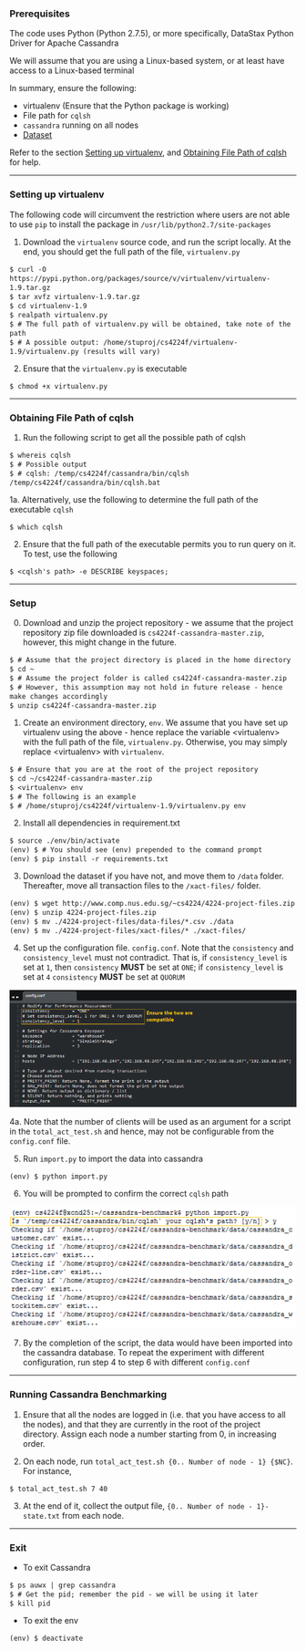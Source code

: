 ### Prerequisites

The code uses Python (Python 2.7.5), or more specifically, DataStax Python Driver for Apache Cassandra

We will assume that you are using a Linux-based system, or at least have access to a Linux-based terminal

In summary, ensure the following:

* virtualenv (Ensure that the Python package is working)
* File path for `cqlsh`
* `cassandra` running on all nodes
* [Dataset](http://www.comp.nus.edu.sg/~cs4224/4224-project-files.zip)

Refer to the section [Setting up virtualenv](#set_virtualenv), and [Obtaining File Path of cqlsh](#get_cqlsh) for help.

<hr/>

### <a name="set_virtualenv"></a> Setting up virtualenv

The following code will circumvent the restriction where users are not able to use `pip` to install the package in `/usr/lib/python2.7/site-packages`

1. Download the `virtualenv` source code, and run the script locally. At the end, you should get the full path of the file, `virtualenv.py`

```
$ curl -O https://pypi.python.org/packages/source/v/virtualenv/virtualenv-1.9.tar.gz
$ tar xvfz virtualenv-1.9.tar.gz
$ cd virtualenv-1.9
$ realpath virtualenv.py
$ # The full path of virtualenv.py will be obtained, take note of the path
$ # A possible output: /home/stuproj/cs4224f/virtualenv-1.9/virtualenv.py (results will vary)
```

2. Ensure that the `virtualenv.py` is executable

```
$ chmod +x virtualenv.py
```

<hr/>

### <a name="get_cqlsh"></a> Obtaining File Path of cqlsh

1. Run the following script to get all the possible path of cqlsh
```
$ whereis cqlsh
$ # Possible output
$ # cqlsh: /temp/cs4224f/cassandra/bin/cqlsh /temp/cs4224f/cassandra/bin/cqlsh.bat
```

1a. Alternatively, use the following to determine the full path of the executable `cqlsh`

```
$ which cqlsh
```

2. Ensure that the full path of the executable permits you to run query on it. To test, use the following
```
$ <cqlsh's path> -e DESCRIBE keyspaces;
```

<hr/>

### Setup

0. Download and unzip the project repository - we assume that the project repository zip file downloaded is `cs4224f-cassandra-master.zip`, however, this might change in the future.

```
$ # Assume that the project directory is placed in the home directory
$ cd ~
$ # Assume the project folder is called cs4224f-cassandra-master.zip
$ # However, this assumption may not hold in future release - hence make changes accordingly
$ unzip cs4224f-cassandra-master.zip
```

1. Create an environment directory, `env`. We assume that you have set up virtualenv using the above - hence replace the variable \<virtualenv\> with the full path of the file, `virtualenv.py`. Otherwise, you may simply replace \<virtualenv\> with `virtualenv`.

```
$ # Ensure that you are at the root of the project repository
$ cd ~/cs4224f-cassandra-master.zip
$ <virtualenv> env
$ # The following is an example
$ # /home/stuproj/cs4224f/virtualenv-1.9/virtualenv.py env
```

2. Install all dependencies in requirement.txt

```
$ source ./env/bin/activate
(env) $ # You should see (env) prepended to the command prompt
(env) $ pip install -r requirements.txt
```

3. Download the dataset if you have not, and move them to `/data` folder. Thereafter, move all transaction files to the `/xact-files/` folder.

```
(env) $ wget http://www.comp.nus.edu.sg/~cs4224/4224-project-files.zip
(env) $ unzip 4224-project-files.zip
(env) $ mv ./4224-project-files/data-files/*.csv ./data
(env) $ mv ./4224-project-files/xact-files/* ./xact-files/
```

4. Set up the configuration file. `config.conf`. Note that the `consistency` and `consistency_level` must not contradict. That is, if `consistency_level` is set at `1`, then `consistency` __MUST__ be set at `ONE`; if `consistency_level` is set at `4` `consistency` __MUST__ be set at `QUORUM`

![Configuration file setting](documentation/config-text.png)

4a. Note that the number of clients will be used as an argument for a script in the `total_act_test.sh` and hence, may not be configurable from the `config.conf` file.

5. Run `import.py` to import the data into cassandra

```
(env) $ python import.py
```

6. You will be prompted to confirm the correct `cqlsh` path

![Confirm prompt by entering 'y', otherwise, enter 'n'](documentation/setup-prompt.png)

7. By the completion of the script, the data would have been imported into the cassandra database. To repeat the experiment with different configuration, run step 4 to step 6 with different `config.conf`

<hr/>

### Running Cassandra Benchmarking

1. Ensure that all the nodes are logged in (i.e. that you have access to all the nodes), and that they are currently in the root of the project directory. Assign each node a number starting from 0, in increasing order.

2. On each node, run `total_act_test.sh {0.. Number of node - 1} {$NC}`. For instance,

```
$ total_act_test.sh 7 40
```

3. At the end of it, collect the output file, `{0.. Number of node - 1}-state.txt` from each node.

<hr/>

### Exit

* To exit Cassandra

```
$ ps auwx | grep cassandra
$ # Get the pid; remember the pid - we will be using it later
$ kill pid
```

* To exit the env

```
(env) $ deactivate
```
